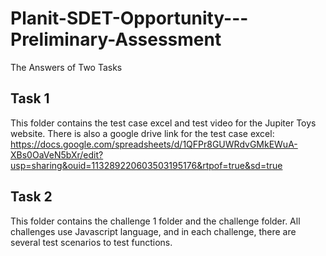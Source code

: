 # Planit-SDET-Opportunity---Preliminary-Assessment
The Answers of Two Tasks
## Task 1
This folder contains the test case excel and test video for the Jupiter Toys website.
There is also a google drive link for the test case excel: https://docs.google.com/spreadsheets/d/1QFPr8GUWRdvGMkEWuA-XBs0OaVeN5bXr/edit?usp=sharing&ouid=113289220603503195176&rtpof=true&sd=true
## Task 2
This folder contains the challenge 1 folder and the challenge folder. All challenges use Javascript language, and in each challenge, there are several test scenarios to test functions.
